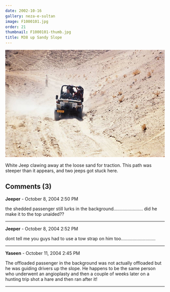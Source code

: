 ```yaml
---
date: 2002-10-16
gallery: neza-e-sultan
image: F1000101.jpg
order: 21
thumbnail: F1000101-thumb.jpg
title: M38 up Sandy Slope
---
```


![M38 up Sandy Slope](./F1000101.jpg)

White Jeep clawing away at the loose sand for traction. This path was steeper than it appears, and two jeeps got stuck here.

<div id="comments">

## Comments (3)

**Jeeper** - October  8, 2004  2:50 PM

the shedded passenger still lurks in the background....................... did he make it to the top unaided??

---

**Jeeper** - October  8, 2004  2:52 PM

dont tell me you guys had to use a tow strap on him too...........................

---

**Yaseen** - October 11, 2004  2:45 PM

The offloaded passenger in the background was not actually offloaded but he was guiding drivers up the slope. He happens to be the same person who underwent an angioplasty and then a couple of weeks later on a hunting trip shot a hare and then ran after it!

---

</div>